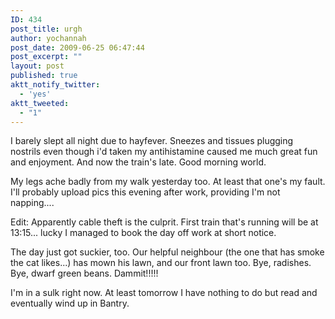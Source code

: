 ```yaml
---
ID: 434
post_title: urgh
author: yochannah
post_date: 2009-06-25 06:47:44
post_excerpt: ""
layout: post
published: true
aktt_notify_twitter:
  - 'yes'
aktt_tweeted:
  - "1"
---
```

I barely slept all night due to hayfever. Sneezes and tissues plugging nostrils even though i'd taken my antihistamine caused me much great fun and enjoyment. And now the train's late. Good morning world.

My legs ache badly from my walk yesterday too. At least that one's my fault. I'll probably upload pics this evening after work, providing I'm not napping....

Edit: Apparently cable theft is the culprit. First train that's running will be at 13:15... lucky I managed to book the day off work at short notice.

The day just got suckier, too. Our helpful neighbour (the one that has smoke the cat likes...) has mown his lawn, and our front lawn too. Bye, radishes. Bye, dwarf green beans. Dammit!!!!! 

I'm in a sulk right now. At least tomorrow I have nothing to do but read and eventually wind up in Bantry.